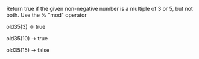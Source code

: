 Return true if the given non-negative number is a multiple of 3 or 5, but not both. Use the % "mod" operator

old35(3) → true

old35(10) → true

old35(15) → false
